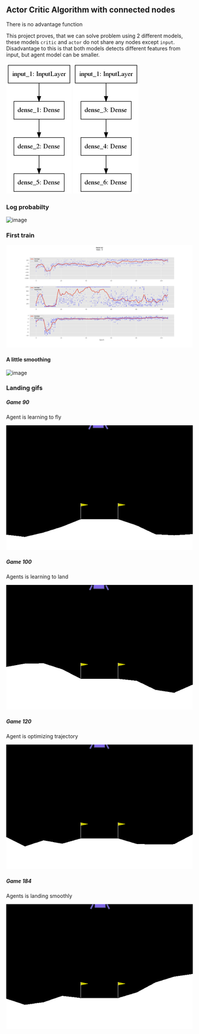 #
## Actor Critic Algorithm with connected nodes

There is no advantage function

This project proves, that we can solve problem using 2 different models, these models `critic` and `actor` do not share any nodes except `input`.
Disadvantage to this is that both models detects different features from input, but agent model can be smaller.

![Nodes](./Model-39/model/actor.png) ![Nodes](./Model-39/model/critic.png)

### Log probabilty
![image](./action_probabilty.gif)


### First train

![image](./Model-39/scores-06-14--15-23-37.png)

#### A little smoothing
![image](./Model-39/scores-06-14--16-28-55.png)

### Landing gifs

##### Game 90
Agent is learning to fly

![Landing](./Model-39/replay-Model-39-90.gif)
##### Game 100
Agents is learning to land

![Landing](./Model-39/replay-Model-39-100.gif)
##### Game 120
Agent is optimizing trajectory

![Landing](./Model-39/replay-Model-39-120.gif)

##### Game 184
Agents is landing smoothly

![Landing](./Model-39/replay-Model-39-184.gif)

